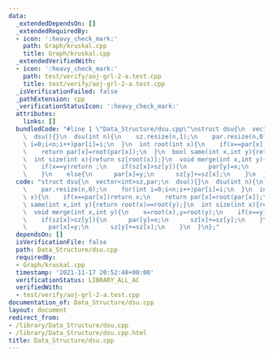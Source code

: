 ```yaml
---
data:
  _extendedDependsOn: []
  _extendedRequiredBy:
  - icon: ':heavy_check_mark:'
    path: Graph/kruskal.cpp
    title: Graph/kruskal.cpp
  _extendedVerifiedWith:
  - icon: ':heavy_check_mark:'
    path: test/verify/aoj-grl-2-a.test.cpp
    title: test/verify/aoj-grl-2-a.test.cpp
  _isVerificationFailed: false
  _pathExtension: cpp
  _verificationStatusIcon: ':heavy_check_mark:'
  attributes:
    links: []
  bundledCode: "#line 1 \"Data_Structure/dsu.cpp\"\nstruct dsu{\n  vector<int>sz,par;\n\
    \  dsu(){}\n  dsu(int n){\n    sz.resize(n,1);\n    par.resize(n,0);\n    for(int\
    \ i=0;i<n;i++)par[i]=i;\n  }\n  int root(int x){\n    if(x==par[x])return x;\n\
    \    return par[x]=root(par[x]);\n  }\n  bool same(int x,int y){return root(x)==root(y);}\n\
    \  int size(int x){return sz[root(x)];}\n  void merge(int x,int y){\n    x=root(x),y=root(y);\n\
    \    if(x==y)return ;\n    if(sz[x]>sz[y]){\n      par[y]=x;\n      sz[x]+=sz[y];\n\
    \    }\n    else{\n      par[x]=y;\n      sz[y]+=sz[x];\n    }\n  }\n};\n"
  code: "struct dsu{\n  vector<int>sz,par;\n  dsu(){}\n  dsu(int n){\n    sz.resize(n,1);\n\
    \    par.resize(n,0);\n    for(int i=0;i<n;i++)par[i]=i;\n  }\n  int root(int\
    \ x){\n    if(x==par[x])return x;\n    return par[x]=root(par[x]);\n  }\n  bool\
    \ same(int x,int y){return root(x)==root(y);}\n  int size(int x){return sz[root(x)];}\n\
    \  void merge(int x,int y){\n    x=root(x),y=root(y);\n    if(x==y)return ;\n\
    \    if(sz[x]>sz[y]){\n      par[y]=x;\n      sz[x]+=sz[y];\n    }\n    else{\n\
    \      par[x]=y;\n      sz[y]+=sz[x];\n    }\n  }\n};"
  dependsOn: []
  isVerificationFile: false
  path: Data_Structure/dsu.cpp
  requiredBy:
  - Graph/kruskal.cpp
  timestamp: '2021-11-17 20:52:48+00:00'
  verificationStatus: LIBRARY_ALL_AC
  verifiedWith:
  - test/verify/aoj-grl-2-a.test.cpp
documentation_of: Data_Structure/dsu.cpp
layout: document
redirect_from:
- /library/Data_Structure/dsu.cpp
- /library/Data_Structure/dsu.cpp.html
title: Data_Structure/dsu.cpp
---
```

